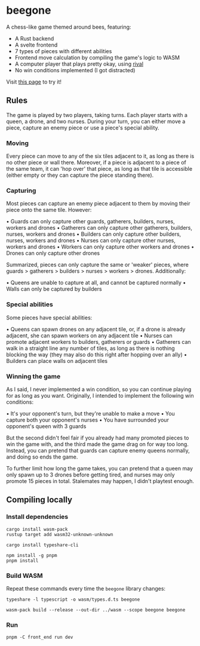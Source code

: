 # beegone

A chess-like game themed around bees, featuring:

- A Rust backend
- A svelte frontend
- 7 types of pieces with different abilities
- Frontend move calculation by compiling the game's logic to WASM
- A computer player that plays pretty okay, using [rival](https://github.com/Tortoaster/rival)
- No win conditions implemented (I got distracted)

Visit [this page](https://beegone.tortoaster.com/) to try it!

## Rules

The game is played by two players, taking turns. Each player starts with a queen, a drone, and two nurses. During your turn, you can either move a piece, capture an enemy piece or use a piece's special ability.

### Moving

Every piece can move to any of the six tiles adjacent to it, as long as there is no other piece or wall there. Moreover, if a piece is adjacent to a piece of the same team, it can 'hop over' that piece, as long as that tile is accessible (either empty or they can capture the piece standing there). 

### Capturing

Most pieces can capture an enemy piece adjacent to them by moving their piece onto the same tile. However:

• Guards can only capture other guards, gatherers, builders, nurses, workers and drones
• Gatherers can only capture other gatherers, builders, nurses, workers and drones
• Builders can only capture other builders, nurses, workers and drones
• Nurses can only capture other nurses, workers and drones
• Workers can only capture other workers and drones
• Drones can only capture other drones

Summarized, pieces can only capture the same or 'weaker' pieces, where guards > gatherers > builders > nurses > workers > drones. Additionally:

• Queens are unable to capture at all, and cannot be captured normally
• Walls can only be captured by builders

### Special abilities

Some pieces have special abilities:

• Queens can spawn drones on any adjacent tile, or, if a drone is already adjacent, she can spawn workers on any adjacent tile
• Nurses can promote adjacent workers to builders, gatherers or guards
• Gatherers can walk in a straight line any number of tiles, as long as there is nothing blocking the way (they may also do this right after hopping over an ally)
• Builders can place walls on adjacent tiles

### Winning the game

As I said, I never implemented a win condition, so you can continue playing for as long as you want. Originally, I intended to implement the following win conditions:

• It's your opponent's turn, but they're unable to make a move
• You capture both your opponent's nurses
• You have surrounded your opponent's queen with 3 guards

But the second didn't feel fair if you already had many promoted pieces to win the game with, and the third made the game drag on for way too long. Instead, you can pretend that guards can capture enemy queens normally, and doing so ends the game.

To further limit how long the game takes, you can pretend that a queen may only spawn up to 3 drones before getting tired, and nurses may only promote 15 pieces in total. Stalemates may happen, I didn't playtest enough.

## Compiling locally

### Install dependencies

```shell
cargo install wasm-pack
rustup target add wasm32-unknown-unknown

cargo install typeshare-cli

npm install -g pnpm
pnpm install
```

### Build WASM

Repeat these commands every time the `beegone` library changes:

```shell
typeshare -l typescript -o wasm/types.d.ts beegone

wasm-pack build --release --out-dir ../wasm --scope beegone beegone
```

### Run

```shell
pnpm -C front_end run dev
```
